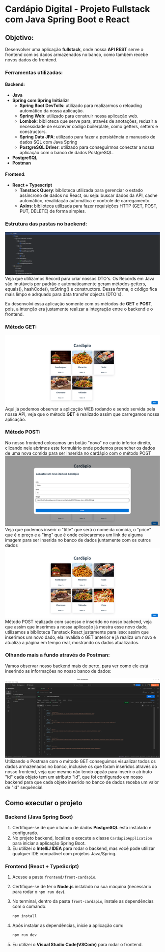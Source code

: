 # Cardápio Digital - Projeto Fullstack com Java Spring Boot e React
## Objetivo:
Desenvolver uma aplicação **fullstack**, onde nossa **API REST** serve o frontend com os
dados armazenados no banco, como também recebe novos dados do frontend.
### Ferramentas utilizadas:
#### Backend:
* **Java**
* **Spring com Spring Initializr**
  * **Spring Boot DevTolls**: utilizado para realizarmos o reloading automático da nossa aplicação.
  * **Spring Web**: utilizado para construir nossa aplicação web.
  * **Lombok**: biblioteca que serve para, através de anotações, reduzir a necessidade de escrever código boilerplate, 
                como getters, setters e constructors.
  * **Spring Data JPA**:  utilizado para fazer a persistência e manuseio de dados SQL com Java Spring
  * **PostgreSQL Driver**: utilizado para conseguirmos conectar a nossa aplicação com o banco de dados PostgreSQL.
* **PostgreSQL**
* **Postman**
#### Frontend:
* **React + Typescript**
  * **Tanstack Query**: biblioteca utilizada para gerenciar o estado assíncrono de dados 
                        no React, ou seja: buscar dados da API, cache automático, revalidação
                        automática e controle de carregamento.
  * **Axios**: biblioteca utilizada para fazer requisições HTTP (GET, POST, PUT, DELETE) de forma simples.

### Estrutura das pastas no backend:
![estrutura das pastas](/img/estruturapastasback.png)
Veja que utilizamos Record para criar nossos DTO's. Os Records em Java são imutáveis por padrão e automaticamente geram
métodos getters, equals(), hashCode(), toString() e constructors. Dessa forma, o código fica mais limpo e adrquado para
data transfer objects (DTO's).

Eu desenvolvi essa aplicação somente com os métodos de **GET** e **POST**, pois, a intenção era justamente realizar
a integração entre o backend e o frontend.

### Método GET:
![GET](/img/sempizza.png)
Aqui já podemos observar a aplicação WEB rodando e sendo servida pela nossa API, veja que o método **GET**
é realizado assim que carregamos nossa aplicação.

### Método POST:
No nosso frontend colocamos um botão "novo" no canto inferior direito, clicando nele abrimos este formulário
onde podemos preencher os dados de uma nova comida para ser inserida no cardápio com o método POST
![POST](/img/metodoPOST.png)
Veja que podemos inserir o "title" que será o nome da comida, o "price" que é o preço e a "img" que é onde
colocaremos um link de alguma imagem para ser inserida no banco de dados juntamente com os outros dados
![pizza inserida](/img/compizza.png)
Método POST realizado com sucesso e inserido no nosso backend, veja que assim que inserimos a nossa aplicação
já mostra esse novo dado, utilizamos a biblioteca Tanstack React justamente para isso: assim que inserimos um
novo dado, ela invalida o GET anterior e já realiza um novo e atualiza a página em tempo real, mostrando os
dados atualizados.

### Olhando mais a fundo através do Postman:
Vamos observar nosso backend mais de perto, para ver como ele está inserindo as informações no nosso
banco de dados:

![postman](/img/postman.png)
Utilizando o Postman com o método GET conseguimos visualizar todos os dados armazenados no banco,
inclusive os que foram inseridos através do nosso frontend, veja que mesmo não tendo opção para inserir
o atributo "id" cada objeto tem um atributo "id", que foi configurado em nosso backend para que cada objeto
inserido no banco de dados receba um valor de "id" sequêncial.

## Como executar o projeto

### Backend (Java Spring Boot)

1. Certifique-se de que o banco de dados **PostgreSQL** está instalado e configurado.
2. No projeto backend, localize e execute a classe `CardapioApplication` para iniciar a aplicação Spring Boot.
3. Eu utilizei o **IntelliJ IDEA** para rodar o backend, mas você pode utilizar qualquer IDE compatível com projetos Java/Spring.

### Frontend (React + TypeScript)

1. Acesse a pasta `frontend/front-cardapio`.
2. Certifique-se de ter o **Node.js** instalado na sua máquina (necessário para rodar o `npm run dev`).
3. No terminal, dentro da pasta `front-cardapio`, instale as dependências com o comando:

    ```bash
    npm install
    ```
4. Após instalar as dependências, inicie a aplicação com:
    ```bash
    npm run dev
    ```
5. Eu utilizei o **Visual Studio Code(VSCode)** para rodar o frontend.